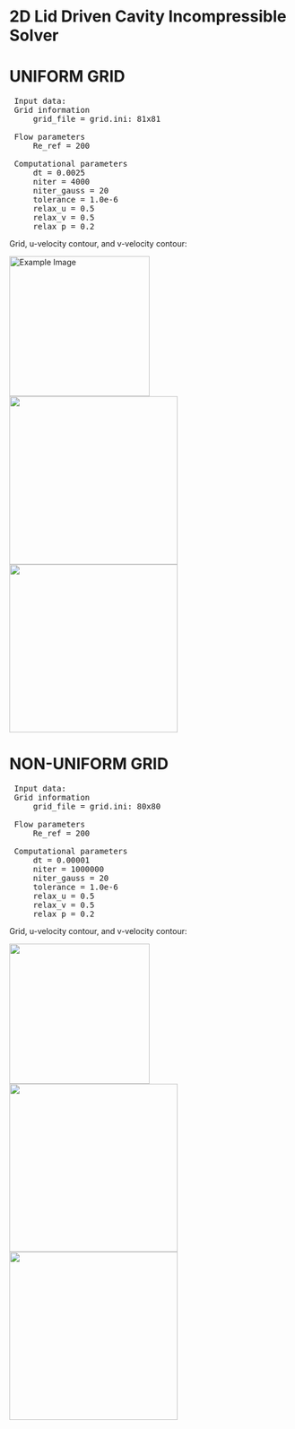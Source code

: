 <!DOCTYPE html>
<html>
<body>
<h1>2D Lid Driven Cavity Incompressible Solver</h1>

<h1>UNIFORM GRID</h1>

 <pre>
 Input data:
 Grid information
     grid_file = grid.ini: 81x81  
 
 Flow parameters
     Re_ref = 200         
 
 Computational parameters
     dt = 0.0025       
     niter = 4000        
     niter_gauss = 20          
     tolerance = 1.0e-6      
     relax_u = 0.5         
     relax_v = 0.5         
     relax_p = 0.2  
</pre>

<p>Grid, u-velocity contour, and v-velocity contour:</p>
<div class="image-container">
    <img src="https://github.com/user-attachments/assets/3a9465e3-da26-4601-8c6f-fcf5a55ffd2c" width="250" alt="Example Image">
    <img src="https://github.com/user-attachments/assets/fe04c502-a444-4ad2-aa31-05708f157584" width="300">
    <img src="https://github.com/user-attachments/assets/336c4aee-b8ec-4d01-bbf9-f484525aa636" width="300">
</div>


<h1>NON-UNIFORM GRID</h1>

<pre>
 Input data:
 Grid information
     grid_file = grid.ini: 80x80  
 
 Flow parameters
     Re_ref = 200         
 
 Computational parameters
     dt = 0.00001     
     niter = 1000000     
     niter_gauss = 20          
     tolerance = 1.0e-6      
     relax_u = 0.5         
     relax_v = 0.5         
     relax_p = 0.2 
</pre>

<p>Grid, u-velocity contour, and v-velocity contour:</p>
<div class="image-container">
    <img src="https://github.com/user-attachments/assets/f6951ed0-61a8-4a3f-a650-13da77cbca8a" width="250">
    <img src="https://github.com/user-attachments/assets/f16717cb-2194-427a-b1fe-ef2761622ac8" width="300">
    <img src="https://github.com/user-attachments/assets/a96179e3-ab33-4920-af22-749626a1dcc7" width="300">
</div>
